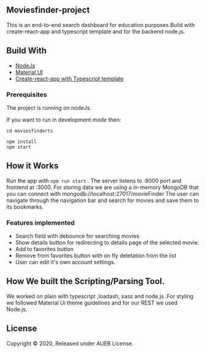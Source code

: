 
## Moviesfinder-project

This is an end-to-end search dashboard for education purposes.Build with create-react-app and typescript template and for the backend node.js.

## Build With

* [NodeJs](https://nodejs.org/en/)
* [Material UI](https://material-ui.com/)
* [Create-react-app with Typescript template](https://create-react-app.dev/docs/adding-typescript/)

### Prerequisites

The project is running on nodeJs.


If you want to run in development mode then:

```
cd moviesfinderts

npm install
npm start
```

## How it Works

Run the app with `npm run start` . The server listens to :8000 port and frontend at :3000. 
For storing data we are using a in-memory MongoDB that you can connect with mongodb://localhost:27017/movieFinder 
The user can navigate through the navigation bar and search for movies and save them to its bookmarks.

### Features implemented
* Search field with debounce for searching movies
* Show details button for redirecting to details page of the selected movie.
* Add to favorites button
* Remove from favorites button with on fly deletation from the list
* User can edit it's own account settings.

## How We built the Scripting/Parsing Tool.

We worked on plain with typescript ,loadash, sass and node.js .For styling we followed Material Ui theme guidelines and for our REST we used Node.js.

## License

Copyright © 2020, Released under AUEB License.

